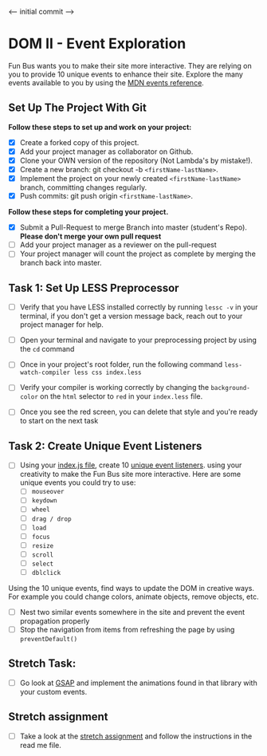 <-- initial commit -->
# DOM II - Event Exploration

Fun Bus wants you to make their site more interactive. They are relying on you to provide 10 unique events to enhance their site. Explore the many events available to you by using the [MDN events reference](https://developer.mozilla.org/en-US/docs/Web/Events).

## Set Up The Project With Git

**Follow these steps to set up and work on your project:**

* [X] Create a forked copy of this project.
* [X] Add your project manager as collaborator on Github.
* [X] Clone your OWN version of the repository (Not Lambda's by mistake!).
* [X] Create a new branch: git checkout -b `<firstName-lastName>`.
* [X] Implement the project on your newly created `<firstName-lastName>` branch, committing changes regularly.
* [X] Push commits: git push origin `<firstName-lastName>`.

**Follow these steps for completing your project.**

* [X] Submit a Pull-Request to merge <firstName-lastName> Branch into master (student's  Repo). **Please don't merge your own pull request**
* [ ] Add your project manager as a reviewer on the pull-request
* [ ] Your project manager will count the project as complete by merging the branch back into master.

## Task 1: Set Up LESS Preprocessor

* [ ] Verify that you have LESS installed correctly by running `lessc -v` in your terminal, if you don't get a version message back, reach out to your project manager for help.

* [ ] Open your terminal and navigate to your preprocessing project by using the `cd` command

* [ ] Once in your project's root folder, run the following command `less-watch-compiler less css index.less`

* [ ] Verify your compiler is working correctly by changing the `background-color` on the `html` selector to `red` in your `index.less` file.

* [ ] Once you see the red screen, you can delete that style and you're ready to start on the next task

## Task 2: Create Unique Event Listeners

* [ ] Using your [index.js file](js/index.js), create 10 [unique event listeners](https://developer.mozilla.org/en-US/docs/Web/Events). using your creativity to make the Fun Bus site more interactive.  Here are some unique events you could try to use: 
	* [ ] `mouseover`
	* [ ] `keydown`
	* [ ] `wheel`
	* [ ] `drag / drop`
	* [ ] `load`
	* [ ] `focus`
	* [ ] `resize`
	* [ ] `scroll`
	* [ ] `select`
	* [ ] `dblclick`

Using the 10 unique events, find ways to update the DOM in creative ways. For example you could change colors, animate objects, remove objects, etc.

* [ ] Nest two similar events somewhere in the site and prevent the event propagation properly
* [ ] Stop the navigation from items from refreshing the page by using `preventDefault()`

## Stretch Task:

* [ ] Go look at [GSAP](https://greensock.com/) and implement the animations found in that library with your custom events.

## Stretch assignment

* [ ] Take a look at the [stretch assignment](stretch-assignment) and follow the instructions in the read me file.